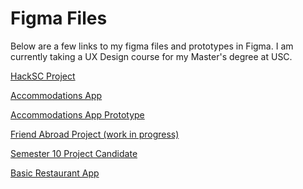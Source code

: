 # Figma Files

Below are a few links to my figma files and prototypes in Figma. I am currently taking a UX Design course for my Master's degree at USC.

[HackSC Project](https://devpost.com/software/relove-small-businesses-at-your-service?ref_content=follower-published-software&ref_feature=follow&ref_medium=email&utm_campaign=follower-published-software&utm_content=new_software_published&utm_medium=email&utm_source=transactional)

[Accommodations App](https://www.figma.com/file/BAYHj461Gh2psp2jn4NTmZ/Accommodations-App?node-id=0%3A1)

[Accommodations App Prototype](https://www.figma.com/proto/BAYHj461Gh2psp2jn4NTmZ/Accommodations-App?node-id=4%3A79&scaling=scale-down&page-id=0%3A1&starting-point-node-id=4%3A79)

[Friend Abroad Project (work in progress)](https://www.figma.com/file/YObHfzYwJI9t4JyqUeWZ2I/Friend-Abroad-Group-Project-(work-in-progress)?node-id=0%3A1)

[Semester 10 Project Candidate](https://www.figma.com/file/Vc6WWV8edRVXJAErVhFQpr/Semester-10-Project-Candidates?node-id=0%3A1)

[Basic Restaurant App](https://www.figma.com/file/2XCZm9FnJA2GTO607vSQ5Z/Restaurant-App?node-id=0%3A1)

